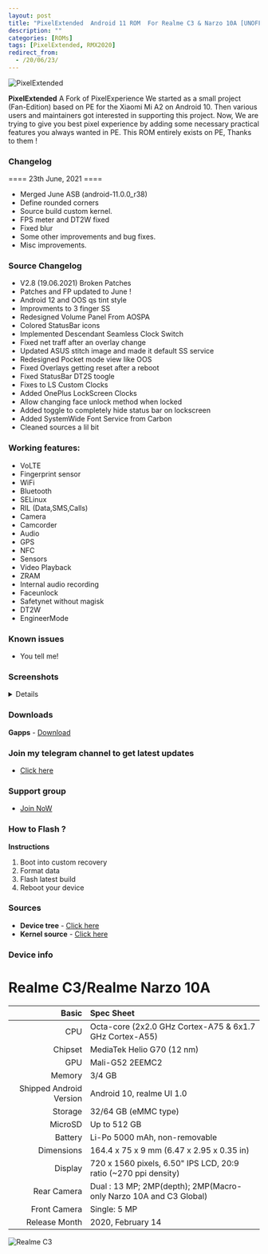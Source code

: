 ```yaml
---
layout: post
title: "PixelExtended  Android 11 ROM  For Realme C3 & Narzo 10A [UNOFFICIAL]"
description: ""
categories: [ROMs]
tags: [PixelExtended, RMX2020]
redirect_from:
  - /20/06/23/
---
```


![PixelExtended](https://gitlab.com/sribalaji/sribalaji.gitlab.io/-/raw/master/assets/images/headers/PEXv2.8.jpg?raw=true)

**PixelExtended** A Fork of PixelExperience
We started as a small project (Fan-Edition) based on PE for the Xiaomi Mi A2 on Android 10. Then various users and maintainers got interested in supporting this project. Now, We are trying to give you best pixel experience by adding some necessary practical features you always wanted in PE. This ROM entirely exists on PE, Thanks to them !

### Changelog
==== 23th June, 2021 ====

- Merged June ASB (android-11.0.0_r38) 
- Define rounded corners
- Source build custom kernel.
- FPS meter and DT2W fixed
- Fixed blur 
- Some other improvements and bug fixes.
- Misc improvements.

### Source Changelog
- V2.8 (19.06.2021) Broken Patches
- Patches and FP updated to June !
- Android 12 and OOS qs tint style
- Improvments to 3 finger SS
- Redesigned Volume Panel From AOSPA
- Colored StatusBar icons
- Implemented Descendant Seamless Clock Switch
- Fixed net traff after an overlay change
- Updated ASUS stitch image and made it default SS service
- Redesigned Pocket mode view like OOS
- Fixed Overlays getting reset after a reboot
- Fixed StatusBar DT2S toogle
- Fixes to LS Custom Clocks
- Added OnePlus LockScreen Clocks
- Allow changing face unlock method when locked
- Added toggle to completely hide status bar on lockscreen
- Added SystemWide Font Service from Carbon
- Cleaned sources a lil bit

### Working features:
* VoLTE
* Fingerprint sensor
* WiFi
* Bluetooth
* SELinux
* RIL (Data,SMS,Calls)
* Camera
* Camcorder
* Audio
* GPS
* NFC
* Sensors
* Video Playback
* ZRAM
* Internal audio recording
* Faceunlock
* Safetynet without magisk
* DT2W
* EngineerMode

### Known issues
* You tell me!

### Screenshots
<details>
<div id="images">
<img class="screenshot" src="https://imgur.com/5KYJKG7.jpg7">
<img class="screenshot" src="https://imgur.com/CymwZ6N.jpg">
<img class="screenshot" src="https://imgur.com/0VDlcdH.jpg">
<img class="screenshot" src="https://imgur.com/1ZhUpeE.jpg">
<img class="screenshot" src="https://imgur.com/JzZpGDn.jpg">
<img class="screenshot" src="https://imgur.com/vmubZxd.jpg">
<img class="screenshot" src="https://imgur.com/pRlqQB6">
<img class="screenshot" src="https://imgur.com/GdEJssH.jpg">
<img class="screenshot" src="https://imgur.com/KjkoVTy.jpg">
</div>
</details>

### Downloads
**Gapps** - [Download](https://the.manshutyagi.workers.dev//crDroidAndroid-11.0-20210619-RMX2020-v7.7.zip)


### Join my telegram channel to get latest updates
* [Click here](https://t.me/TheCloverly_Releases)

### Support group
* [Join NoW](https://t.me/SriBalajiHub)

### How to Flash ?
**Instructions**
1) Boot into custom recovery 
2) Format data
3) Flash latest build
4) Reboot your device 

### Sources
* **Device tree** - [Click here](https://github.com/Realme-G70-Series/device_realme_RMX2020)
* **Kernel source** - [Click here](https://github.com/Realme-G70-Series/kernel_realme_rmx2020)

### Device info
Realme C3/Realme Narzo 10A
================================

Basic   | Spec Sheet
-------:|:----------------------
CPU     | Octa-core (2x2.0 GHz Cortex-A75 & 6x1.7 GHz Cortex-A55)
Chipset | MediaTek Helio G70 (12 nm)
GPU     | Mali-G52 2EEMC2
Memory  | 3/4 GB
Shipped Android Version | Android 10, realme UI 1.0 
Storage | 32/64 GB (eMMC type)
MicroSD | Up to 512 GB 
Battery | Li-Po 5000 mAh, non-removable
Dimensions | 164.4 x 75 x 9 mm (6.47 x 2.95 x 0.35 in)
Display | 720 x 1560 pixels, 6.50" IPS LCD, 20:9 ratio (~270 ppi density)
Rear Camera  | Dual : 13 MP; 2MP(depth); 2MP(Macro- only Narzo 10A and C3 Global)
Front Camera | Single: 5 MP
Release Month | 2020, February 14 | 2020, May 22 

![Realme C3](https://fdn2.gsmarena.com/vv/pics/realme/realme-c3-2020-2.jpg "Realme C3")